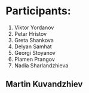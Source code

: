# Participants:
1. Viktor Yordanov
2. Petar Hristov
3. Greta Shankova
4. Delyan Samhat
5. Georgi Stoyanov
6. Plamen Prangov
7. Nadia Sharlandzhieva
## Martin Kuvandzhiev
